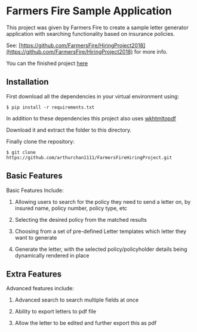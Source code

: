 # Farmers Fire Sample Application

This project was given by Farmers Fire to create a sample letter generator application with searching functionality based on insurance policies.

See: [https://github.com/FarmersFire/HiringProject2018](https://github.com/FarmersFire/HiringProject2018) for more info.

You can the finished project [here](https://d1apf2cvs5.execute-api.us-east-1.amazonaws.com/dev)

## Installation

First download all the dependencies in your virtual environment using:
```
$ pip install -r requirements.txt
```
In addition to these dependencies this project also uses [wkhtmltopdf](https://wkhtmltopdf.org/)

Download it and extract the folder to this directory.

Finally clone the repository:
```
$ git clone https://github.com/arthurchan1111/FarmersFireHiringProject.git
```

## Basic Features

Basic Features Include:

1. Allowing users to search for the policy they need to send a letter on, by insured name, policy number, policy type, etc

2. Selecting the desired policy from the matched results

3. Choosing from a set of pre-defined Letter templates which letter they want to generate

4. Generate the letter, with the selected policy/policyholder details being dynamically rendered in place

## Extra Features

Advanced features include:

1. Advanced search  to search multiple fields at once

2. Ability to export letters to pdf file

3. Allow the letter to be edited and further export this as pdf
